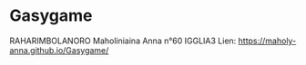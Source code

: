 # Gasygame
RAHARIMBOLANORO 
Maholiniaina Anna
n°60
IGGLIA3
 Lien: https://maholy-anna.github.io/Gasygame/
